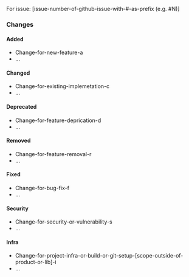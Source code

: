 For issue: [issue-number-of-github-issue-with-#-as-prefix (e.g. #N)]

### Changes

#### Added
- Change-for-new-feature-a
- ...

#### Changed
- Change-for-existing-implemetation-c
- ...

#### Deprecated
- Change-for-feature-deprication-d
- ...

#### Removed
- Change-for-feature-removal-r
- ...

#### Fixed
- Change-for-bug-fix-f
- ...

#### Security
- Change-for-security-or-vulnerability-s
- ...

#### Infra
- Change-for-project-infra-or-build-or-git-setup-[scope-outside-of-product-or-lib]-i
- ...
